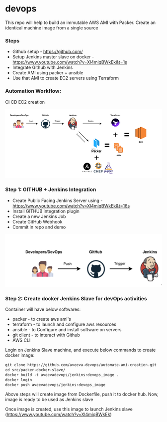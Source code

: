 # devops

This repo will help to build an immutable AWS AMI with Packer.
Create an identical machine image from a single source

### Steps

* Github setup  - https://github.com/
* Setup Jenkins master slave on docker - https://www.youtube.com/watch?v=Xl4miqBWkEk&t=1s 
* Integrate Github with Jenkins
* Create AMI using packer + ansible
* Use that AMI to create EC2 servers using Terraform

### Automation Workflow:
CI CD EC2 creation

![Alt text](packer_workflow.PNG?raw=true "Title")

### Step 1: GITHUB + Jenkins Integration

* Create Public Facing Jenkins Server using - https://www.youtube.com/watch?v=Xl4miqBWkEk&t=16s
* Install GITHUB integration plugin 
* Create a new Jenkins Job
* Create GitHub Webhook 
* Commit in repo and demo


![Alt text](GitHub-Jenkins-Integration.png?raw=true "Title")


### Step 2: Create docker Jenkins Slave for devOps activities
Container will have below softwares:
* packer - to create aws ami's
* terraform - to launch and configure aws resources
* ansible - to Configure and install software on servers
* git client - to interact with Github
* AWS CLI

Login on Jenkins Slave machine, and execute below commands to create docker image:

```
git clone https://github.com/aveeva-devops/automate-ami-creation.git
cd src/packer-docker-slave/
docker build -t aveevadevops/jenkins:devops_image .
docker login
docker push aveevadevops/jenkins:devops_image
```

Above steps will create image from Dockerfile, push it to docker hub.
Now, image is ready to be used as Jenkins slave

Once image is created, use this image to launch Jenkins slave (https://www.youtube.com/watch?v=Xl4miqBWkEk)
